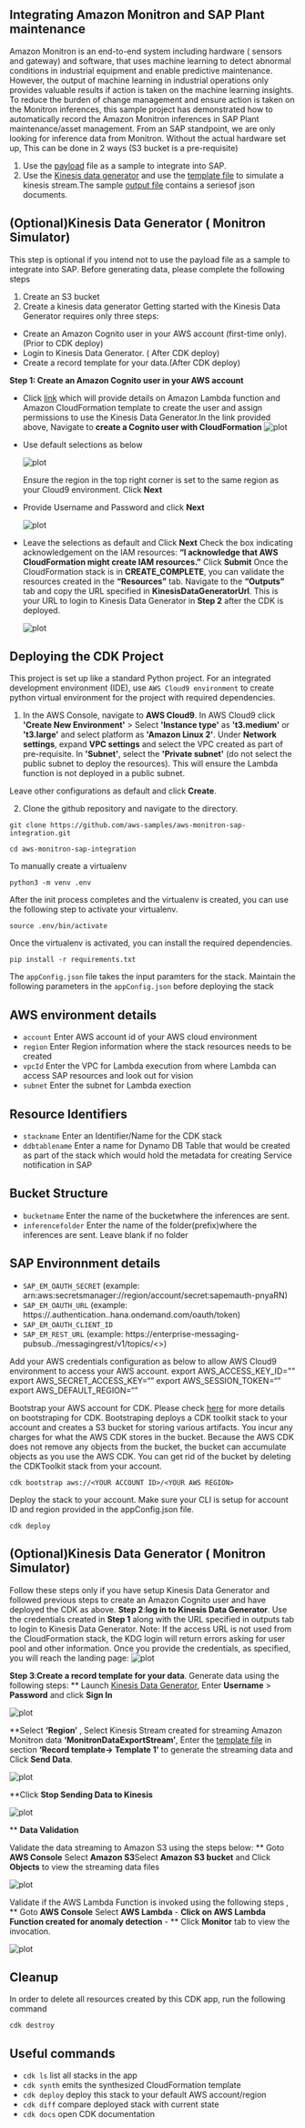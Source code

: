 ## Integrating Amazon Monitron and SAP Plant maintenance
Amazon Monitron is an end-to-end system including hardware ( sensors and gateway) and software, that uses machine learning to detect abnormal conditions in industrial equipment and enable predictive maintenance. However, the output of machine learning in industrial operations only provides valuable results if action is taken on the machine learning insights. To reduce the burden of change management and ensure action is taken on the Monitron inferences, this sample project has demonstrated how to automatically record the Amazon Monitron inferences in SAP Plant maintenance/asset management.
From an SAP standpoint, we are only looking for inference data from Monitron. Without the actual hardware set up, This can be done in 2 ways (S3 bucket is a pre-requisite)
1) Use the [payload](https://github.com/pra1veenk/aws-monitron-sap-integration/blob/main/documentation/Step5a-Setup-AWS/payload.json) file as a sample to integrate into SAP.
2) Use the [Kinesis data generator](https://awslabs.github.io/amazon-kinesis-data-generator/web/producer.html) and use the [template file](https://github.com/pra1veenk/aws-monitron-sap-integration/blob/main/documentation/Step5a-Setup-AWS/kinesisdatatemplate.json)  to simulate a kinesis stream.The sample [output file](https://github.com/pra1veenk/aws-monitron-sap-integration/blob/main/documentation/Step5a-Setup-AWS/kinesissample.txt) contains a seriesof json documents.


## (Optional)Kinesis Data Generator ( Monitron Simulator)
This step is optional if you intend not to use the payload file as a sample to integrate into SAP.
Before generating data, please complete the following steps
1) Create an S3 bucket
2) Create a kinesis data generator
Getting started with the Kinesis Data Generator requires only three steps:
* Create an Amazon Cognito user in your AWS account (first-time only). (Prior to CDK deploy)
* Login to Kinesis Data Generator. ( After CDK deploy)
* Create a record template for your data.(After CDK deploy)

**Step 1: Create an Amazon Cognito user in your AWS account**

* Click [link](https://awslabs.github.io/amazon-kinesis-data-generator/web/help.html#configAccount) which will provide details on Amazon Lambda function and Amazon CloudFormation template to create the user and assign permissions to use the Kinesis Data Generator.In the link provided above, Navigate to **create a Cognito user with CloudFormation**
  ![plot](./images/CreateCognitoUser.png)
* Use default selections as below
  
   ![plot](./images/CognitoDefaultSelection.png)

  Ensure the region in the top right corner is set to the same region as your Cloud9 environment. Click **Next**
* Provide Username and Password and click **Next**

   ![plot](./images/Cognitostackdetail.png)

* Leave the selections as default and Click **Next** 
Check the box indicating acknowledgement on the IAM resources: **“I acknowledge that AWS CloudFormation might create IAM resources.”**
Click **Submit**
Once the CloudFormation stack is in **CREATE_COMPLETE**, you can validate the resources created in the **“Resources”** tab. Navigate to the **“Outputs”** tab and copy the URL specified in **KinesisDataGeneratorUrl**. This is your URL to login to Kinesis Data Generator in **Step 2** after the CDK is deployed.

  ![plot](./images/KDGURL.png)

## Deploying the CDK Project

This project is set up like a standard Python project.  For an integrated development environment (IDE), use `AWS Cloud9 environment` to create python virtual environment for the project with required dependencies.  

1. In the AWS Console, navigate to **AWS Cloud9**. In AWS Cloud9 click **'Create New Environment'** > Select **'Instance type'** as **'t3.medium'** or **'t3.large'** and select platform as **'Amazon Linux 2'**. 
Under **Network settings**, expand **VPC settings** and select the VPC created as part of pre-requisite. In **'Subnet'**, select the **'Private subnet'** (do not select the public subnet to deploy the resources). This will ensure the Lambda function is not deployed in a public subnet.  

Leave other configurations as default and click **Create**.


2.  Clone the github repository and navigate to the directory.

```
git clone https://github.com/aws-samples/aws-monitron-sap-integration.git

cd aws-monitron-sap-integration
```

To manually create a virtualenv 

```
python3 -m venv .env
```

After the init process completes and the virtualenv is created, you can use the following
step to activate your virtualenv.

```
source .env/bin/activate
```

Once the virtualenv is activated, you can install the required dependencies.

```
pip install -r requirements.txt
```

The `appConfig.json` file takes the input paramters for the stack. Maintain the following parameters in the `appConfig.json` before deploying the stack

## AWS environment details
* `account` Enter AWS account id of your AWS cloud environment
* `region`  Enter Region information where the stack resources needs to be created
* `vpcId`   Enter the VPC for Lambda execution from where Lambda can access SAP resources and look out for vision
* `subnet`  Enter the subnet for Lambda exection
## Resource Identifiers
* `stackname` Enter an Identifier/Name for the CDK stack
* `ddbtablename` Enter a name for Dynamo DB Table that would be created as part of the stack which would hold the metadata for creating Service notification in SAP
## Bucket Structure
* `bucketname` Enter the name of the bucketwhere the inferences are sent.
* `inferencefolder` Enter the name of the folder(prefix)where the inferences are sent. Leave blank if no folder
## SAP Environnment details
* `SAP_EM_OAUTH_SECRET` (example: arn:aws:secretsmanager://region/account/secret:sapemauth-pnyaRN)
* `SAP_EM_OAUTH_URL` (example: https://<host>.authentication.<region>.hana.ondemand.com/oauth/token)
* `SAP_EM_OAUTH_CLIENT_ID` 
* `SAP_EM_REST_URL` (example: https://enterprise-messaging-pubsub.<host>.<region>/messagingrest/v1/topics/<>)

Add your AWS credentials configuration as below to allow AWS Cloud9 environment to access your AWS account.
export AWS_ACCESS_KEY_ID=""
export AWS_SECRET_ACCESS_KEY=“”
export AWS_SESSION_TOKEN=“”
export AWS_DEFAULT_REGION=“”

Bootstrap your AWS account for CDK. Please check [here](https://docs.aws.amazon.com/cdk/latest/guide/tools.html) for more details on bootstraping for CDK. Bootstraping deploys a CDK toolkit stack to your account and creates a S3 bucket for storing various artifacts. You incur any charges for what the AWS CDK stores in the bucket. Because the AWS CDK does not remove any objects from the bucket, the bucket can accumulate objects as you use the AWS CDK. You can get rid of the bucket by deleting the CDKToolkit stack from your account.

```
cdk bootstrap aws://<YOUR ACCOUNT ID>/<YOUR AWS REGION>
```

Deploy the stack to your account. Make sure your CLI is setup for account ID and region provided in the appConfig.json file.

```
cdk deploy
```
## (Optional)Kinesis Data Generator ( Monitron Simulator)

Follow these steps only if you have setup Kinesis Data Generator and followed previous steps to create an Amazon Cognito user and have deployed the CDK as above. 
**Step 2**:**log in to Kinesis Data Generator**.
Use the credentials created in **Step 1** along with the URL specified in outputs tab to login to Kinesis Data Generator. 
Note: If the access URL is not used from the CloudFormation stack, the KDG login will return errors asking for user pool and other information. 
Once you provide the credentials, as specified, you will reach the landing page:
 ![plot](./images/KDGLandingPage.png)

**Step 3**:**Create a record template for your data**.
Generate data using the following steps:
** Launch [Kinesis Data Generator](https://awslabs.github.io/amazon-kinesis-data-generator/web/producer.html), Enter **Username** > **Password** and click **Sign In**

 ![plot](./images/KDGLogin.png)

 **Select **‘Region’** , Select Kinesis Stream created for streaming Amazon Monitron data **‘MonitronDataExportStream’**, 
   Enter the [template file](https://github.com/pra1veenk/aws-monitron-sap-integration/blob/main/Code/AWS/kinesisdatatemplate.json) in section **‘Record template→ Template 1’**  to generate the streaming data and Click **Send Data**.

 ![plot](./images/KDGSend.png)

 **Click **Stop Sending Data to Kinesis** 

  ![plot](./images/KDGStopsend.png)

 ** **Data Validation** 
 
 Validate the data streaming to Amazon S3 using the steps below:
    ** Goto **AWS Console** Select **Amazon S3**Select **Amazon S3 bucket** and Click **Objects** to view the streaming data files

   ![plot](./images/validateS3.png)

 Validate if the AWS Lambda Function is invoked using the following steps , 
     ** Goto **AWS Console** Select **AWS Lambda** - **Click on AWS Lambda Function created for anomaly detection** - ** Click **Monitor** tab to view the invocation.
  
  ![plot](./images/validatelambda.png)
## Cleanup

In order to delete all resources created by this CDK app, run the following command

```
cdk destroy
```

## Useful commands

 * `cdk ls`          list all stacks in the app
 * `cdk synth`       emits the synthesized CloudFormation template
 * `cdk deploy`      deploy this stack to your default AWS account/region
 * `cdk diff`        compare deployed stack with current state
 * `cdk docs`        open CDK documentation
